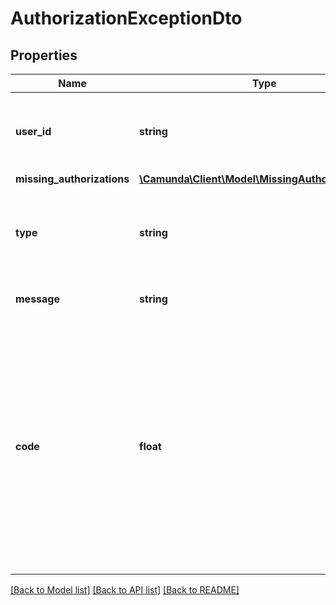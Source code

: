# AuthorizationExceptionDto

## Properties
Name | Type | Description | Notes
------------ | ------------- | ------------- | -------------
**user_id** | **string** | The id of the user that does not have expected permissions | [optional] 
**missing_authorizations** | [**\Camunda\Client\Model\MissingAuthorizationDto[]**](MissingAuthorizationDto.md) |  | [optional] 
**type** | **string** | An exception class indicating the occurred error. | [optional] 
**message** | **string** | A detailed message of the error. | [optional] 
**code** | **float** | The code allows your client application to identify the error in an automated fashion. You can look up the meaning of all built-in codes and learn how to add custom codes in the [User Guide](https://docs.camunda.org/manual/7.21/user-guide/process-engine/error-handling/#exception-codes). | [optional] 

[[Back to Model list]](../../README.md#documentation-for-models) [[Back to API list]](../../README.md#documentation-for-api-endpoints) [[Back to README]](../../README.md)

